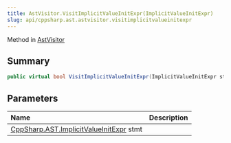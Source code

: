 ```yaml
---
title: AstVisitor.VisitImplicitValueInitExpr(ImplicitValueInitExpr)
slug: api/cppsharp.ast.astvisitor.visitimplicitvalueinitexpr
---
```

Method in [AstVisitor](/api/cppsharp/ast/astvisitor)

## Summary



```csharp
public virtual bool VisitImplicitValueInitExpr(ImplicitValueInitExpr stmt)
```

## Parameters

|Name|Description|
|:---|:---|
|[CppSharp.AST.ImplicitValueInitExpr](/api/cppsharp/ast/implicitvalueinitexpr) stmt||

